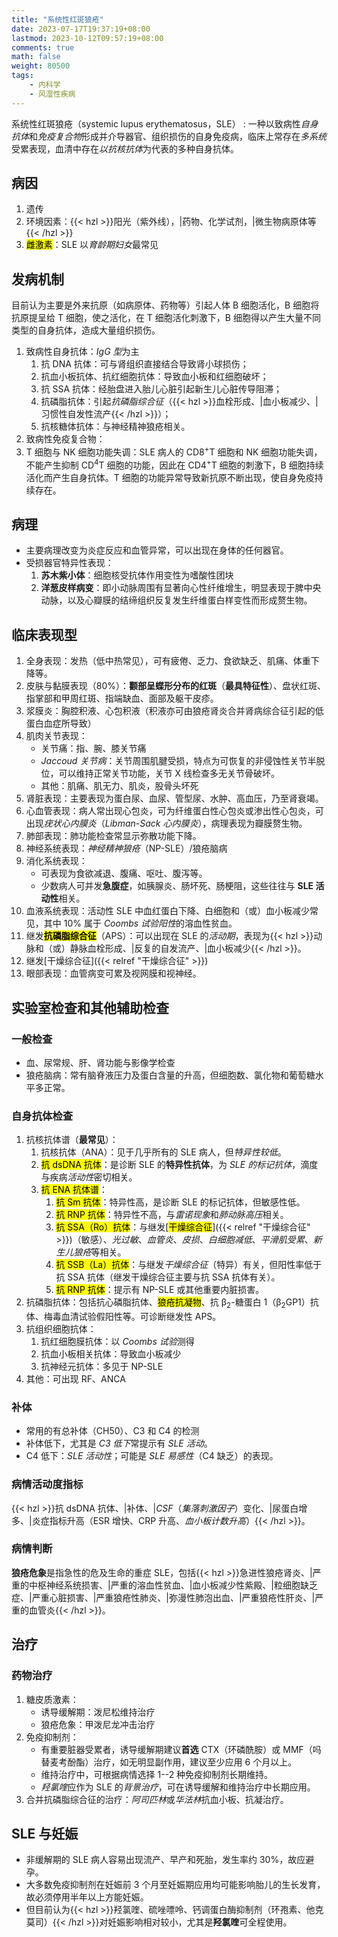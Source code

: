 ```yaml
---
title: "系统性红斑狼疮"
date: 2023-07-17T19:37:19+08:00
lastmod: 2023-10-12T09:57:19+08:00
comments: true
math: false
weight: 80500
tags:
    - 内科学
    - 风湿性疾病
---
```


系统性红斑狼疮（systemic lupus erythematosus，SLE）
: 一种以致病性*自身抗体*和*免疫复合物*形成并介导器官、组织损伤的自身免疫病，临床上常存在*多系统*受累表现，血清中存在*以抗核抗体*为代表的多种自身抗体。

<!--more-->

## 病因

1. 遗传
2. 环境因素：{{< hzl >}}阳光（紫外线），|药物、化学试剂，|微生物病原体等{{< /hzl >}}
3. <mark>雌激素</mark>：SLE 以*育龄期妇女*最常见

## 发病机制

目前认为主要是外来抗原（如病原体、药物等）引起人体 B 细胞活化，B 细胞将抗原提呈给 T 细胞，使之活化，在 T 细胞活化刺激下，B 细胞得以产生大量不同类型的自身抗体，造成大量组织损伤。

1. 致病性自身抗体：*IgG 型*为主
    1. 抗 DNA 抗体：可与肾组织直接结合导致肾小球损伤；
    2. 抗血小板抗体、抗红细胞抗体：导致血小板和红细胞破坏；
    3. 抗 SSA 抗体：经胎盘进入胎儿心脏引起新生儿心脏传导阻滞；
    4. 抗磷脂抗体：引起*抗磷脂综合征*（{{< hzl >}}血栓形成、|血小板减少、|习惯性自发性流产{{< /hzl >}}）；
    5. 抗核糖体抗体：与神经精神狼疮相关。
2. 致病性免疫复合物：
3. T 细胞与 NK 细胞功能失调：SLE 病人的 CD8<sup>+</sup>T 细胞和 NK 细胞功能失调，不能产生抑制 CD<sup>4</sup>T 细胞的功能，因此在 CD4<sup>+</sup>T 细胞的刺激下，B 细胞持续活化而产生自身抗体。T 细胞的功能异常导致新抗原不断出现，使自身免疫持续存在。

## 病理

- 主要病理改变为炎症反应和血管异常，可以出现在身体的任何器官。
- 受损器官特异性表现：
    1. **苏木紫小体**：细胞核受抗体作用变性为嗜酸性团块
    2. **洋葱皮样病变**：即小动脉周围有显著向心性纤维增生，明显表现于脾中央动脉，以及心瓣膜的结缔组织反复发生纤维蛋白样变性而形成赘生物。

## 临床表现型

1. 全身表现：发热（低中热常见），可有疲倦、乏力、食欲缺乏、肌痛、体重下降等。
2. 皮肤与黏膜表现（80%）：**颧部呈蝶形分布的红斑**（**最具特征性**）、盘状红斑、指掌部和甲周红斑、指端缺血、面部及躯干皮疹。
3. 浆膜炎：胸腔积液、心包积液（积液亦可由狼疮肾炎合并肾病综合征引起的低蛋白血症所导致）
4. 肌肉关节表现：
    - 关节痛：指、腕、膝关节痛
    - *Jaccoud 关节病*：关节周围肌腱受损，特点为可恢复的非侵蚀性关节半脱位，可以维持正常关节功能，关节 X 线检查多无关节骨破坏。
    - 其他：肌痛、肌无力、肌炎，股骨头坏死
5. 肾脏表现：主要表现为蛋白尿、血尿、管型尿、水肿、高血压，乃至肾衰竭。
6. 心血管表现：病人常出现心包炎，可为纤维蛋白性心包炎或渗出性心包炎，可出现*疣状心内膜炎*（*Libman-Sack 心内膜炎*），病理表现为瓣膜赘生物。
7. 肺部表现：肺功能检查常显示弥散功能下降。
8. 神经系统表现：*神经精神狼疮*（NP-SLE）/狼疮脑病
9. 消化系统表现：
    - 可表现为食欲减退、腹痛、呕吐、腹泻等。
    - 少数病人可并发**急腹症**，如胰腺炎、肠坏死、肠梗阻，这些往往与 **SLE 活动性**相关。
10. 血液系统表现：活动性 SLE 中血红蛋白下降、白细胞和（或）血小板减少常见，其中 10% 属于 *Coombs 试验阳性*的溶血性贫血。
11. 继发<mark>**抗磷脂综合征**</mark>（APS）：可以出现在 SLE 的*活动期*，表现为{{< hzl >}}动脉和（或）静脉血栓形成、|反复的自发流产、|血小板减少{{< /hzl >}}。
12. 继发[干燥综合征]({{< relref "干燥综合征" >}})
13. 眼部表现：血管病变可累及视网膜和视神经。

## 实验室检查和其他辅助检查

### 一般检查

- 血、尿常规、肝、肾功能与影像学检查
- 狼疮脑病：常有脑脊液压力及蛋白含量的升高，但细胞数、氯化物和葡萄糖水平多正常。

### 自身抗体检查

1. 抗核抗体谱（**最常见**）：
    1. 抗核抗体（ANA）：见于几乎所有的 SLE 病人，但*特异性较低*。
    2. <mark>抗 dsDNA 抗体</mark>：是诊断 SLE 的**特异性抗体**，为 *SLE 的标记抗体*，滴度与疾病*活动性*密切相关。
    3. <mark>抗 ENA 抗体谱</mark>：
        1. <mark>抗 Sm 抗体</mark>：特异性高，是诊断 SLE 的标记抗体，但敏感性低。
        2. <mark>抗 RNP 抗体</mark>：特异性不高，与*雷诺现象*和*肺动脉高压*相关。
        3. <mark>抗 SSA（Ro）抗体</mark>：与继发[<mark>干燥综合征</mark>]({{< relref "干燥综合征" >}})（敏感）、*光过敏*、*血管炎*、*皮损*、*白细胞减低*、*平滑肌受累*、*新生儿狼疮*等相关。
        4. <mark>抗 SSB（La）抗体</mark>：与继发*干燥综合征*（特异）有关，但阳性率低于抗 SSA 抗体（继发干燥综合征主要与抗 SSA 抗体有关）。
        5. <mark>抗 RNP 抗体</mark>：提示有 NP-SLE 或其他重要内脏损害。
2. 抗磷脂抗体：包括抗心磷脂抗体、<mark>狼疮抗凝物</mark>、抗 β<sub>2</sub>-糖蛋白 1（β<sub>2</sub>GP1）抗体、梅毒血清试验假阳性等。可诊断继发性 APS。
3. 抗组织细胞抗体：
    1. 抗红细胞膜抗体：以 *Coombs 试验*测得
    2. 抗血小板相关抗体：导致血小板减少
    3. 抗神经元抗体：多见于 NP-SLE
4. 其他：可出现 RF、ANCA

### 补体

- 常用的有总补体（CH50）、C3 和 C4 的检测
- 补体低下，尤其是 *C3 低下*常提示有 *SLE 活动*。
- C4 低下：*SLE 活动性*；可能是 *SLE 易感性*（C4 缺乏）的表现。

### 病情活动度指标

{{< hzl >}}抗 dsDNA 抗体、|补体、|*CSF*（*集落刺激因子*）变化、|尿蛋白增多、|炎症指标升高（ESR 增快、CRP 升高、*血小板计数升高*）{{< /hzl >}}。

### 病情判断

**狼疮危象**是指急性的危及生命的重症 SLE，包括{{< hzl >}}急进性狼疮肾炎、|严重的中枢神经系统损害、|严重的溶血性贫血、|血小板减少性紫殿、|粒细胞缺乏症、|严重心脏损害、|严重狼疮性肺炎、|弥漫性肺泡出血、|严重狼疮性肝炎、|严重的血管炎{{< /hzl >}}。

## 治疗

### 药物治疗

1. 糖皮质激素：
    - 诱导缓解期：泼尼松维持治疗
    - 狼疮危象：甲泼尼龙冲击治疗
2. 免疫抑制剂：
    - 有重要脏器受累者，诱导缓解期建议**首选** CTX（环磷酰胺）或 MMF（吗替麦考酚酯）治疗，如无明显副作用，建议至少应用 6 个月以上。
    - 维持治疗中，可根据病情选择 1--2 种免疫抑制剂长期维持。
    - *羟氯喹*应作为 SLE 的*背景治疗*，可在诱导缓解和维持治疗中长期应用。
3. 合并抗磷脂综合征的治疗：*阿司匹林*或*华法林*抗血小板、抗凝治疗。

## SLE 与妊娠

- 非缓解期的 SLE 病人容易出现流产、早产和死胎，发生率约 30%，故应避孕。
- 大多数免疫抑制剂在妊娠前 3 个月至妊娠期应用均可能影响胎儿的生长发育，故必须停用半年以上方能妊娠。
- 但目前认为{{< hzl >}}羟氯喹、硫唑嘌呤、钙调蛋白酶抑制剂（环孢素、他克莫司）{{< /hzl >}}对妊娠影响相对较小，尤其是**羟氯喹**可全程使用。
